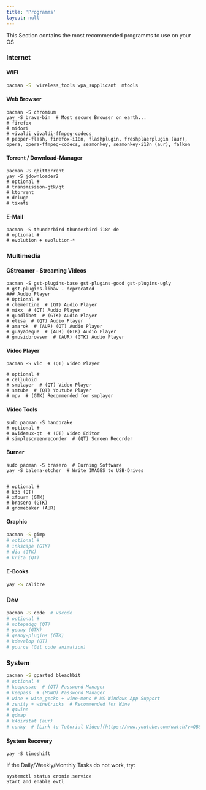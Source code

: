 ```yaml
---
title: 'Programms'
layout: null
---
```

This Section contains the most recommended programms to use on your OS
### Internet

#### WIFI
```bash
pacman -S  wireless_tools wpa_supplicant  mtools 
```

#### Web Browser
```
pacman -S chromium 
yay -S brave-bin  # Most secure Browser on earth...
# firefox 
# midori 
# vivaldi vivaldi-ffmpeg-codecs 
# pepper-flash, firefox-i18n, flashplugin, freshplaerplugin (aur), opera, opera-ffmpeg-codecs, seamonkey, seamonkey-i18n (aur), falkon
```

#### Torrent / Download-Manager
```
pacman -S qbittorrent
yay -S jdownloader2
# optional #
# transmission-gtk/qt
# ktorrent
# deluge
# tixati
```

#### E-Mail
```
pacman -S thunderbird thunderbird-i18n-de
# optional #
# evolution + evolution-*
```

### Multimedia

#### GStreamer - Streaming Videos
```
pacman -S gst-plugins-base gst-plugins-good gst-plugins-ugly
# gst-plugins-libav - deprecated
### Audio Player
# Optional #
# clementine  # (QT) Audio Player
# mixx  # (QT) Audio Player
# quodlibet  # (GTK) Audio Player
# elisa  # (QT) Audio Player
# amarok  # (AUR) (QT) Audio Player
# guayadeque  # (AUR) (GTK) Audio Player
# gmusicbrowser  # (AUR) (GTK) Audio Player
```

#### Video Player
```
pacman -S vlc  # (QT) Video Player

# optional #
# celluloid
# smplayer  # (QT) Video Player
# smtube  # (QT) Youtube Player
# mpv  # (GTK) Recommended for smplayer
```

#### Video Tools
```
sudo pacman -S handbrake
# optional #
# avidemux-qt  # (QT) Video Editor
# simplescreenrecorder  # (QT) Screen Recorder
```

#### Burner
```
sudo pacman -S brasero  # Burning Software
yay -S balena-etcher  # Write IMAGES to USB-Drives


# optional #
# k3b (QT)
# xfburn (GTK)
# brasero (GTK)
# gnomebaker (AUR)
```

#### Graphic
```bash
pacman -S gimp
# optional #
# inkscape (GTK)
# dia (GTK)
# krita (QT)
```

#### E-Books
```bash
yay -S calibre
```

### Dev
```bash
pacman -S code  # vscode
# optional #
# notepadqq (QT)
# geany (GTK)
# geany-plugins (GTK)
# kdevelop (QT)
# gource (Git code animation)
```

### System
```bash
pacman -S gparted bleachbit
# optional #
# keepassxc  # (QT) Password Manager
# keepass  # (MONO) Password Manager
# wine + wine_gecko + wine-mono # MS Windows App Support
# zenity + winetricks  # Recommended for Wine
# q4wine
# gdmap
# k4dirstat (aur)
# conky  # [Link to Tutorial Video](https://www.youtube.com/watch?v=QB8cjKpdVQY&ab_channel=ChrisTitusTech)
```

#### System Recovery
```
yay -S timeshift
```
If the Daily/Weekly/Monthly Tasks do not work, try: 
```
systemctl status cronie.service
Start and enable evtl
```